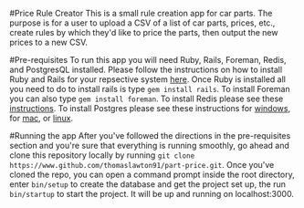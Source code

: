 #Price Rule Creator
This is a small rule creation app for car parts.
The purpose is for a user to upload a CSV of a list of car parts, prices, etc., create rules by which they'd like to price the parts, then output the new prices to a new CSV.

#Pre-requisites
To run this app you will need Ruby, Rails, Foreman, Redis, and PostgresQL installed.
Please follow the instructions on how to install Ruby and Rails for your repsective system [here](https://www.ruby-lang.org/en/documentation/installation/). 
Once Ruby is installed all you need to do to install rails is type `gem install rails`.
To install Foreman you can also type `gem install foreman`.
To install Redis please see these [instructions](https://redis.io/topics/quickstart).
To install Postgres please see these instructions for [windows](http://www.postgresqltutorial.com/install-postgresql/), for [mac](https://www.postgresql.org/download/macosx/), or [linux](https://www.digitalocean.com/community/tutorials/how-to-install-and-use-postgresql-on-ubuntu-16-04).

#Running the app
After you've followed the directions in the pre-requisites section and you're sure that everything is running smoothly, go ahead and clone this repository locally by running `git clone https://www.github.com/thomaslawton91/part-price.git`.
Once you've cloned the repo, you can open a command prompt inside the root directory, enter `bin/setup` to create the database and get the project set up, the run `bin/startup` to start the project. It will be up and running on localhost:3000.

